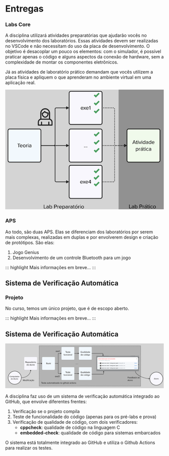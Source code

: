 # Entregas

### Labs Core

A disciplina utilizará atividades preparatórias que ajudarão vocês no desenvolvimento dos laboratórios. Essas atividades devem ser realizadas no VSCode e não necessitam do uso da placa de desenvolvimento. O objetivo é desacoplar um pouco os elementos: com o simulador, é possível praticar apenas o código e alguns aspectos da conexão de hardware, sem a complexidade de montar os componentes eletrônicos.

Já as atividades de laboratório prático demandam que vocês utilizem a placa física e apliquem o que aprenderam no ambiente virtual em uma aplicação real.

![](imgs/labs.png)

### APS

Ao todo, são duas APS. Elas se diferenciam dos laboratórios por serem mais complexas, realizadas em duplas e por envolverem design e criação de protótipos. São elas:

1. Jogo Genius
2. Desenvolvimento de um controle Bluetooth para um jogo

::: highlight
Mais informações em breve...
:::
## Sistema de Verificação Automática

### Projeto

No curso, temos um único projeto, que é de escopo aberto. 

::: highlight
Mais informações em breve...
:::

## Sistema de Verificação Automática

![](imgs/checks.png)

A disciplina faz uso de um sistema de verificação automática integrado ao GitHub, que envolve diferentes frentes:

1. Verificação se o projeto compila
2. Teste de funcionalidade do código (apenas para os pré-labs e prova)
3. Verificação de qualidade de código, com dois verificadores:
   - **cppcheck**: qualidade de código na linguagem C
   - **embedded-check**: qualidade de código para sistemas embarcados

O sistema está totalmente integrado ao GitHub e utiliza o Github Actions para realizar os testes. 
